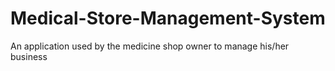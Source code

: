 # Medical-Store-Management-System
An application used by the medicine shop owner to manage his/her business
